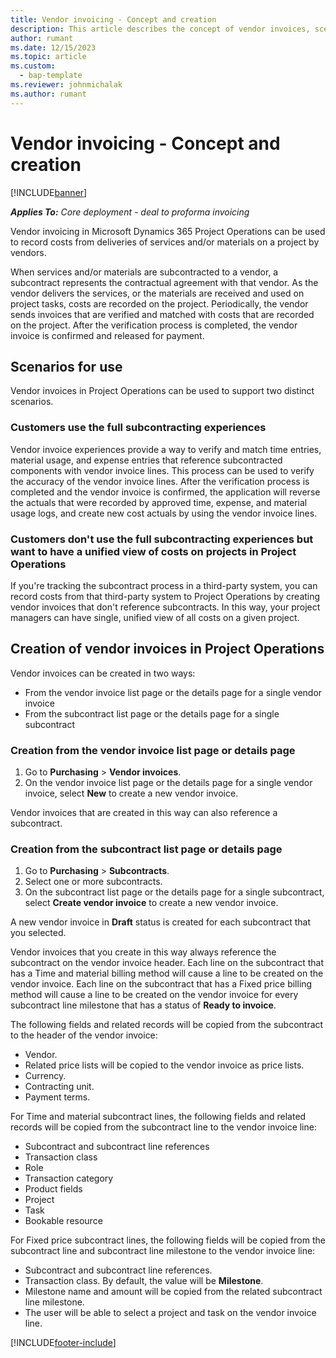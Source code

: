 ```yaml
---
title: Vendor invoicing - Concept and creation
description: This article describes the concept of vendor invoices, scenarios for use, and how to create vendor invoices in Microsoft Dynamics 365 Project Operations.
author: rumant
ms.date: 12/15/2023
ms.topic: article
ms.custom: 
  - bap-template
ms.reviewer: johnmichalak
ms.author: rumant
---
```


# Vendor invoicing - Concept and creation

[!INCLUDE[banner](../../includes/banner.md)]

_**Applies To:** Core deployment - deal to proforma invoicing_

Vendor invoicing in Microsoft Dynamics 365 Project Operations can be used to record costs from deliveries of services and/or materials on a project by vendors.

When services and/or materials are subcontracted to a vendor, a subcontract represents the contractual agreement with that vendor. As the vendor delivers the services, or the materials are received and used on project tasks, costs are recorded on the project. Periodically, the vendor sends invoices that are verified and matched with costs that are recorded on the project. After the verification process is completed, the vendor invoice is confirmed and released for payment.

## Scenarios for use

Vendor invoices in Project Operations can be used to support two distinct scenarios.

### Customers use the full subcontracting experiences

Vendor invoice experiences provide a way to verify and match time entries, material usage, and expense entries that reference subcontracted components with vendor invoice lines. This process can be used to verify the accuracy of the vendor invoice lines. After the verification process is completed and the vendor invoice is confirmed, the application will reverse the actuals that were recorded by approved time, expense, and material usage logs, and create new cost actuals by using the vendor invoice lines.

### Customers don't use the full subcontracting experiences but want to have a unified view of costs on projects in Project Operations

If you're tracking the subcontract process in a third-party system, you can record costs from that third-party system to Project Operations by creating vendor invoices that don't reference subcontracts. In this way, your project managers can have single, unified view of all costs on a given project.

## Creation of vendor invoices in Project Operations

Vendor invoices can be created in two ways:

- From the vendor invoice list page or the details page for a single vendor invoice
- From the subcontract list page or the details page for a single subcontract

### Creation from the vendor invoice list page or details page

1. Go to **Purchasing** \> **Vendor invoices**.
2. On the vendor invoice list page or the details page for a single vendor invoice, select **New** to create a new vendor invoice.

Vendor invoices that are created in this way can also reference a subcontract.

### Creation from the subcontract list page or details page

1. Go to **Purchasing** \> **Subcontracts**.
2. Select one or more subcontracts.
3. On the subcontract list page or the details page for a single subcontract, select **Create vendor invoice** to create a new vendor invoice.

A new vendor invoice in **Draft** status is created for each subcontract that you selected.

Vendor invoices that you create in this way always reference the subcontract on the vendor invoice header. Each line on the subcontract that has a Time and material billing method will cause a line to be created on the vendor invoice. Each line on the subcontract that has a Fixed price billing method will cause a line to be created on the vendor invoice for every subcontract line milestone that has a status of **Ready to invoice**.

The following fields and related records will be copied from the subcontract to the header of the vendor invoice:

- Vendor.
- Related price lists will be copied to the vendor invoice as price lists.
- Currency.
- Contracting unit.
- Payment terms.

For Time and material subcontract lines, the following fields and related records will be copied from the subcontract line to the vendor invoice line:

- Subcontract and subcontract line references
- Transaction class
- Role
- Transaction category
- Product fields
- Project
- Task
- Bookable resource

For Fixed price subcontract lines, the following fields will be copied from the subcontract line and subcontract line milestone to the vendor invoice line:

- Subcontract and subcontract line references.
- Transaction class. By default, the value will be **Milestone**.
- Milestone name and amount will be copied from the related subcontract line milestone.
- The user will be able to select a project and task on the vendor invoice line.

[!INCLUDE[footer-include](../../includes/footer-banner.md)]
